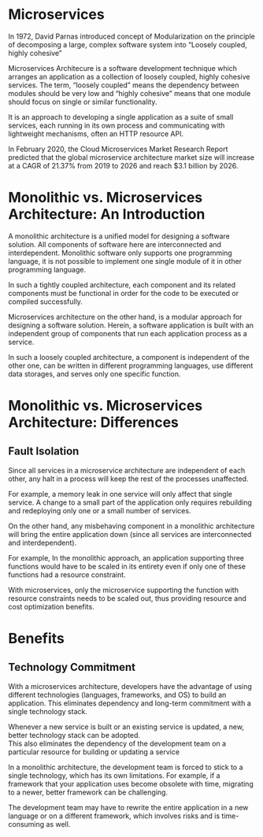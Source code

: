 # Microservices 

In 1972, David Parnas  introduced concept of Modularization  on the 
principle of decomposing a large, complex software system into “Loosely 
coupled, highly cohesive”

Microservices Architecure  is a software development technique  which arranges an application as a collection of loosely coupled,  highly cohesive services.
 The term, “loosely coupled” means the dependency between modules should be very low and “highly cohesive” means that one module should focus on single or similar functionality.

It  is an approach to developing a single application as a suite of small services, each running in its own process and communicating with lightweight mechanisms,  often an HTTP resource API.

In February 2020, the Cloud Microservices Market Research Report predicted that the global microservice architecture market size
 will increase at a CAGR of 21.37% from 2019 to 2026 and reach  $3.1 billion by 2026.

# Monolithic vs. Microservices Architecture: An Introduction

A  monolithic architecture  is a unified model for designing a software solution. All components of software here are interconnected and interdependent.
Monolithic software only supports one programming language, it is not possible to implement one single module of it in other programming language.

In such a tightly coupled architecture, each component and its related components must be functional in order for the code to be executed or compiled successfully.

Microservices architecture  on the other hand, is a modular approach for designing a software solution.
Herein, a software application is built with an independent group of components that run each application process as a service.
 
In such a loosely coupled architecture, a component is independent of the other one, can be written in different programming languages,  use different data storages, and serves only one specific function.


# Monolithic vs. Microservices Architecture: Differences

## Fault Isolation

Since all services in a microservice architecture are independent of each other, any halt in a process will keep the rest of the processes unaffected.	

For example, a memory leak in one service will only affect that single service. A change to a small part of the application only requires rebuilding and redeploying only one or a small number of services.

On the other hand, any misbehaving component in a monolithic architecture will bring the entire application down (since all services are interconnected and interdependent).

For example, In the monolithic approach, an application supporting three functions would have to be scaled in its entirety even if only one of these functions had a resource constraint.

With microservices, only the microservice supporting the function with resource constraints needs to be scaled out, thus providing resource and cost optimization benefits.


# Benefits

## Technology Commitment

With a microservices architecture, developers have the advantage of using different technologies (languages, frameworks, and OS) to build an application.
This eliminates dependency and long-term commitment with a single technology stack.

Whenever a new service is built or an existing service is updated, a new, better technology stack can be adopted.					     
This also eliminates the dependency of the development team on a particular resource for building or updating a service

In a monolithic architecture, the development team is forced to stick to a single technology, which has its own limitations.
For example, if a framework that your application uses become obsolete with time, migrating to a newer, better framework can be challenging.

The development team may have to rewrite the entire application in a new language or on a different framework, which involves risks			 and is time-consuming as well.  
